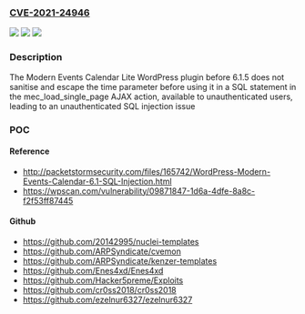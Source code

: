 ### [CVE-2021-24946](https://cve.mitre.org/cgi-bin/cvename.cgi?name=CVE-2021-24946)
![](https://img.shields.io/static/v1?label=Product&message=Modern%20Events%20Calendar%20Lite&color=blue)
![](https://img.shields.io/static/v1?label=Version&message=6.1.5%3C%206.1.5%20&color=brighgreen)
![](https://img.shields.io/static/v1?label=Vulnerability&message=CWE-89%20SQL%20Injection&color=brighgreen)

### Description

The Modern Events Calendar Lite WordPress plugin before 6.1.5 does not sanitise and escape the time parameter before using it in a SQL statement in the mec_load_single_page AJAX action, available to unauthenticated users, leading to an unauthenticated SQL injection issue

### POC

#### Reference
- http://packetstormsecurity.com/files/165742/WordPress-Modern-Events-Calendar-6.1-SQL-Injection.html
- https://wpscan.com/vulnerability/09871847-1d6a-4dfe-8a8c-f2f53ff87445

#### Github
- https://github.com/20142995/nuclei-templates
- https://github.com/ARPSyndicate/cvemon
- https://github.com/ARPSyndicate/kenzer-templates
- https://github.com/Enes4xd/Enes4xd
- https://github.com/Hacker5preme/Exploits
- https://github.com/cr0ss2018/cr0ss2018
- https://github.com/ezelnur6327/ezelnur6327

